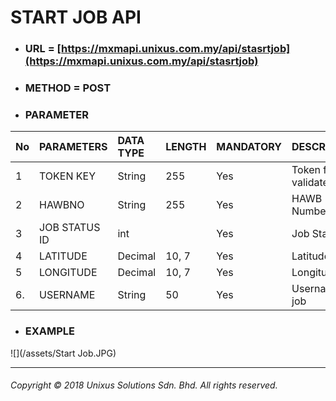 # START JOB API

* ### URL = [https://mxmapi.unixus.com.my/api/stasrtjob](https://mxmapi.unixus.com.my/api/stasrtjob)
* ### METHOD = POST

* ### PARAMETER

| No | PARAMETERS | DATA TYPE | LENGTH | MANDATORY | DESCRIPTION |
| :--- | :--- | :--- | :--- | :--- | :--- |
| 1 | TOKEN KEY | String | 255 | Yes | Token for validate |
| 2 | HAWBNO | String | 255 | Yes | HAWB Number |
| 3 | JOB STATUS ID | int |  | Yes | Job Status |
| 4 | LATITUDE | Decimal | 10, 7 | Yes | Latitude loc |
| 5 | LONGITUDE | Decimal | 10, 7 | Yes | Longitude loc |
| 6. | USERNAME | String | 50 | Yes | Username at job |

* ### EXAMPLE

![](/assets/Start Job.JPG)

---

###### Copyright © 2018 Unixus Solutions Sdn. Bhd. All rights reserved.



